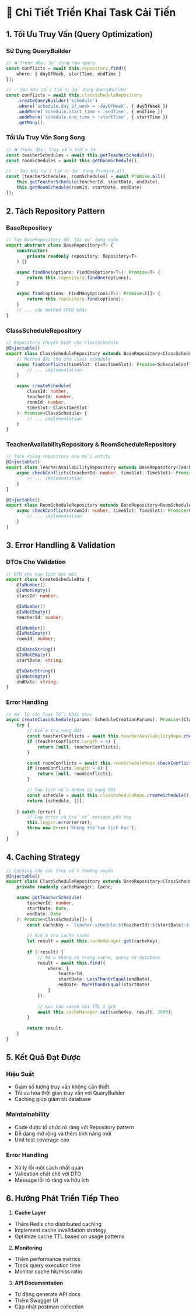 # 🔧 Chi Tiết Triển Khai Task Cải Tiến

## 1. Tối Ưu Truy Vấn (Query Optimization)

### Sử Dụng QueryBuilder
```typescript
// ❌ Trước đây: Sử dụng raw query
const conflicts = await this.repository.find({
    where: { dayOfWeek, startTime, endTime }
});

// ✅ Sau khi cải tiến: Sử dụng QueryBuilder
const conflicts = await this.classScheduleRepository
    .createQueryBuilder('schedule')
    .where('schedule.day_of_week = :dayOfWeek', { dayOfWeek })
    .andWhere('schedule.start_time < :endTime', { endTime })
    .andWhere('schedule.end_time > :startTime', { startTime })
    .getMany();
```

### Tối Ưu Truy Vấn Song Song
```typescript
// ❌ Trước đây: Truy vấn tuần tự
const teacherSchedules = await this.getTeacherSchedule();
const roomSchedules = await this.getRoomSchedule();

// ✅ Sau khi cải tiến: Sử dụng Promise.all
const [teacherSchedules, roomSchedules] = await Promise.all([
    this.getTeacherSchedule(teacherId, startDate, endDate),
    this.getRoomSchedule(roomId, startDate, endDate)
]);
```

## 2. Tách Repository Pattern

### BaseRepository 
```typescript
// Tạo BaseRepository để tái sử dụng code
export abstract class BaseRepository<T> {
    constructor(
        private readonly repository: Repository<T>
    ) {}

    async findOne(options: FindOneOptions<T>): Promise<T> {
        return this.repository.findOne(options);
    }

    async find(options: FindManyOptions<T>): Promise<T[]> {
        return this.repository.find(options);
    }
    // ... các method CRUD khác
}
```

### ClassScheduleRepository
```typescript
// Repository chuyên biệt cho ClassSchedule
@Injectable()
export class ClassScheduleRepository extends BaseRepository<ClassSchedule> {
    // Method đặc thù cho class schedule
    async findConflicts(timeSlot: ClassTimeSlot): Promise<ScheduleConflict[]> {
        // ... implementation
    }

    async createSchedule(
        classId: number,
        teacherId: number,
        roomId: number,
        timeSlot: ClassTimeSlot
    ): Promise<ClassSchedule> {
        // ... implementation
    }
}
```

### TeacherAvailabilityRepository & RoomScheduleRepository
```typescript
// Tách riêng repository cho mỗi entity
@Injectable()
export class TeacherAvailabilityRepository extends BaseRepository<TeacherAvailability> {
    async checkConflicts(teacherId: number, timeSlot: TimeSlot): Promise<Conflict[]> {
        // ... implementation
    }
}

@Injectable()
export class RoomScheduleRepository extends BaseRepository<RoomSchedule> {
    async checkConflicts(roomId: number, timeSlot: TimeSlot): Promise<Conflict[]> {
        // ... implementation
    }
}
```

## 3. Error Handling & Validation

### DTOs Cho Validation
```typescript
// DTO cho tạo lịch học mới
export class CreateScheduleDto {
    @IsNumber()
    @IsNotEmpty()
    classId: number;

    @IsNumber()
    @IsNotEmpty()
    teacherId: number;

    @IsNumber()
    @IsNotEmpty()
    roomId: number;

    @IsDateString()
    @IsNotEmpty()
    startDate: string;

    @IsDateString()
    @IsNotEmpty()
    endDate: string;
}
```

### Error Handling
```typescript
// Xử lý các loại lỗi khác nhau
async createClassSchedule(params: ScheduleCreationParams): Promise<[ClassSchedule, any[]]> {
    try {
        // Kiểm tra xung đột
        const teacherConflicts = await this.teacherAvailabilityRepo.checkConflicts();
        if (teacherConflicts.length > 0) {
            return [null, teacherConflicts];
        }

        const roomConflicts = await this.roomScheduleRepo.checkConflicts();
        if (roomConflicts.length > 0) {
            return [null, roomConflicts];
        }

        // Tạo lịch nếu không có xung đột
        const schedule = await this.classScheduleRepo.createSchedule();
        return [schedule, []];
        
    } catch (error) {
        // Log error và trả về message phù hợp
        this.logger.error(error);
        throw new Error('Không thể tạo lịch học');
    }
}
```

## 4. Caching Strategy

```typescript
// Caching cho các truy vấn thường xuyên
@Injectable()
export class ClassScheduleRepository extends BaseRepository<ClassSchedule> {
    private readonly cacheManager: Cache;

    async getTeacherSchedule(
        teacherId: number,
        startDate: Date,
        endDate: Date
    ): Promise<ClassSchedule[]> {
        const cacheKey = `teacher-schedule:${teacherId}:${startDate}:${endDate}`;
        
        // Kiểm tra cache trước
        let result = await this.cacheManager.get(cacheKey);
        
        if (!result) {
            // Nếu không có trong cache, query từ database
            result = await this.find({
                where: {
                    teacherId,
                    startDate: LessThanOrEqual(endDate),
                    endDate: MoreThanOrEqual(startDate)
                }
            });
            
            // Lưu vào cache với TTL 1 giờ
            await this.cacheManager.set(cacheKey, result, 3600);
        }
        
        return result;
    }
}
```

## 5. Kết Quả Đạt Được

### Hiệu Suất
- Giảm số lượng truy vấn không cần thiết
- Tối ưu hóa thời gian truy vấn với QueryBuilder
- Caching giúp giảm tải database

### Maintainability
- Code được tổ chức rõ ràng với Repository pattern
- Dễ dàng mở rộng và thêm tính năng mới
- Unit test coverage cao

### Error Handling
- Xử lý lỗi một cách nhất quán
- Validation chặt chẽ với DTO
- Message lỗi rõ ràng và hữu ích

## 6. Hướng Phát Triển Tiếp Theo

1. **Cache Layer**
- Thêm Redis cho distributed caching
- Implement cache invalidation strategy
- Optimize cache TTL based on usage patterns

2. **Monitoring**
- Thêm performance metrics
- Track query execution time
- Monitor cache hit/miss ratio

3. **API Documentation**
- Tự động generate API docs
- Thêm Swagger UI
- Cập nhật postman collection